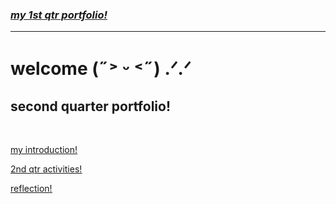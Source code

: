 <html>
<head> <title> HOME </title> 
<link rel="stylesheet" href="css/style.css" type="text/css"/>
</head>
<body>
<a href="https://ccsarra.github.io/ccgsarra.github.io/">
<h3><u><i>my 1st qtr portfolio!</u> </i></h3> </a>
<hr>
<h1> welcome (˶˃ ᵕ ˂˶) .ᐟ.ᐟ</h1>
<h2> second quarter portfolio! </h2> <br>
<a href="intro.html">
<p><u> my introduction!</p></a>
<a href="pics.html">
<p><u> 2nd qtr activities! </p></a>
<a href="reflection.html">
<p><u> reflection! </p></a>
</body>
</html>
